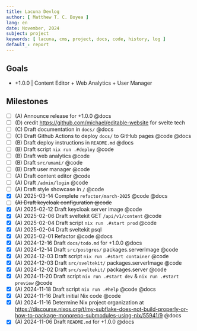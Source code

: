 ```yaml
---
title: Lacuna Devlog
author: [ Matthew T. C. Boyea ]
lang: en
date: November, 2024
subject: project
keywords: [ lacuna, cms, project, docs, code, history, log ]
default_: report
---
```


## Goals

- +1.0.0 | Content Editor + Web Analytics + User Manager

## Milestones

- [ ] (A) Announce release for +1.0.0 @docs
- [ ] (D) credit https://github.com/michael/editable-website for svelte tech
- [ ] (C) Draft documentation in `docs/` @docs
- [ ] (C) Draft Github Actions to deploy `docs/` to GitHub pages @code @docs
- [ ] (B) Draft deploy instructions in `README.md` @docs
- [ ] (B) Draft script `nix run .#deploy` @code
- [ ] (B) Draft web analytics @code
- [ ] (B) Draft `src/umami/` @code
- [ ] (B) Draft user manager @code
- [ ] (A) Draft content editor @code
- [ ] (A) Draft `/admin/login` @code
- [ ] (A) Draft style showcase in `/` @code
- [x] (A) 2025-03-14 Complete `refactor/march-2025` @code @docs
- [ ] ~~(A) Draft keycloak configuration @code~~
- [x] (A) 2025-02-12 Draft keycloak server image @code
- [x] (A) 2025-02-06 Draft sveltekit GET `/api/v1/content` @code
- [x] (A) 2025-02-04 Draft script `nix run .#start prod` @code
- [x] (A) 2025-02-04 Draft sveltekit psql
- [x] (A) 2025-02-01 Refactor @code @docs
- [x] (A) 2024-12-16 Draft `docs/todo.md` for +1.0.0 @docs
- [x] (A) 2024-12-14 Draft `src/postgres/` packages.serverImage @code
- [x] (A) 2024-12-03 Draft script `nix run .#start container` @code
- [x] (A) 2024-12-03 Draft `src/sveltekit/` packages.serverImage @code
- [x] (A) 2024-12-02 Draft `src/sveltekit/` packages.server @code
- [x] (A) 2024-11-20 Draft script `nix run .#start dev` & `nix run .#start preview` @code
- [x] (A) 2024-11-18 Draft script `nix run .#help` @code @docs
- [x] (A) 2024-11-16 Draft initial Nix code @code
- [x] (A) 2024-11-16 Determine Nix project organization at https://discourse.nixos.org/t/my-subflake-does-not-build-properly-or-how-to-package-monorepo-submodules-using-nix/55941/9 @docs
- [x] (A) 2024-11-06 Draft `README.md` for +1.0.0 @docs
